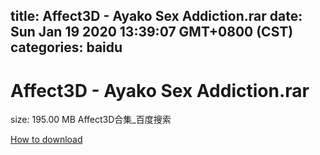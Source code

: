
title: Affect3D - Ayako Sex Addiction.rar
date: Sun Jan 19 2020 13:39:07 GMT+0800 (CST)    
categories: baidu
---

# Affect3D - Ayako Sex Addiction.rar
size: 195.00 MB
 Affect3D合集_百度搜索
 

[How to download](https://bpcam.bemobtrk.com/go/2ceec3aa-1ca2-46d6-b9ff-aaa5c184517c?jno=4286)